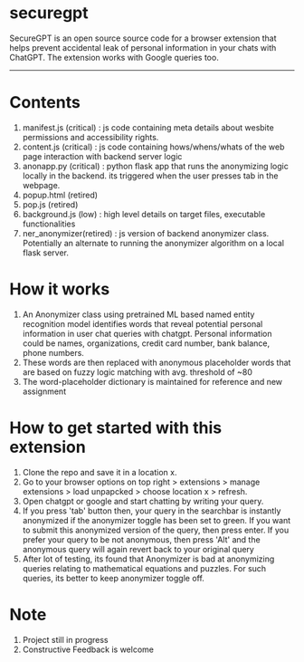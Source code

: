 # securegpt
SecureGPT is an open source source code for a browser extension that helps prevent accidental leak of personal information in your chats with  ChatGPT. The extension works with Google queries too.
______________________________________________________________________________________

# Contents
1. manifest.js (critical) : js code containing meta details about wesbite permissions and accessibility rights.
2. content.js (critical) : js code containing hows/whens/whats of the web page interaction with backend server logic
3. anonapp.py (critical) : python flask app that runs the anonymizing logic locally in the backend. its triggered when the user presses tab in the webpage.
4. popup.html (retired)
5. pop.js (retired)
6. background.js (low) : high level details on target files, executable functionalities
7. ner_anonymizer(retired) : js version of backend anonymizer class. Potentially an alternate to running the anonymizer algorithm on a local flask server.

# How it works
1. An Anonymizer class using pretrained ML based named entity recognition model identifies words that reveal potential personal information in user chat queries with chatgpt. Personal information could be names, organizations, credit card number, bank balance, phone numbers.
2. These words are then replaced with anonymous placeholder words that are based on fuzzy logic matching with avg. threshold of ~80
3. The word-placeholder dictionary is maintained for reference and new assignment 
 
# How to get started with this extension 

1. Clone the repo and save it in a location x.
2. Go to your browser options on top right > extensions > manage extensions > load unpapcked > choose location x > refresh.
3. Open chatgpt or google and start chatting by writing your query.
4. If you press 'tab' button then, your query in the searchbar is instantly anonymized if the anonymizer toggle has been set to green. If you want to submit this anonymized version of the query, then press enter. If you prefer your query to be not anonymous, then press 'Alt' and the anonymous query will again revert back to your original query
5. After lot of testing, its found that Anonymizer is bad at anonymizing queries relating to mathematical equations and puzzles. For such queries, its better to keep anonymizer toggle off. 

# Note
1. Project still in progress
2. Constructive Feedback is welcome
